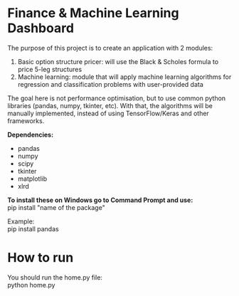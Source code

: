 # Finance & Machine Learning Dashboard
The purpose of this project is to create an application with 2 modules:
1) Basic option structure pricer: will use the Black & Scholes formula to price 5-leg structures
2) Machine learning: module that will apply machine learning algorithms for regression and classification problems with user-provided data

The goal here is not performance optimisation, but to use common python libraries (pandas, numpy, tkinter, etc). With that, the algorithms will be manually implemented, instead of using TensorFlow/Keras and other frameworks.

**Dependencies:**
- pandas
- numpy
- scipy
- tkinter
- matplotlib
- xlrd

**To install these on Windows go to Command Prompt and use:**
<br>pip install "name of the package"

Example:
<br>pip install pandas

# How to run
You should run the home.py file:
<br>python home.py
